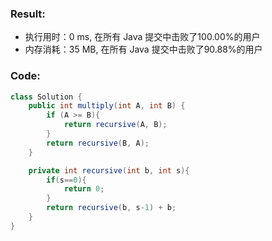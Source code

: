 
### Result:

- 执行用时：0 ms, 在所有 Java 提交中击败了100.00%的用户
- 内存消耗：35 MB, 在所有 Java 提交中击败了90.88%的用户



### Code:
```Java
class Solution {
    public int multiply(int A, int B) {
        if (A >= B){
            return recursive(A, B);
        }
        return recursive(B, A);
    }

    private int recursive(int b, int s){
        if(s==0){
            return 0;
        }
        return recursive(b, s-1) + b;
    }
}
```